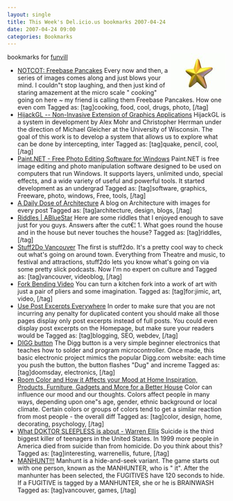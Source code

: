 ```yaml
---
layout: single
title: This Week's Del.icio.us bookmarks 2007-04-24
date: 2007-04-24 09:00
categories: Bookmarks
---
```

bookmarks for <a href="http://del.icio.us/funvill"> funvill</a>
<a href="http://del.icio.us/funvill"> <img src="/public/uploads/2007/03/favorites_icon.thumbnail.jpg" alt="favorites" align="right" /></a>
<ul>
	<li><a href="http://www.notcot.com/archives/2007/04/freebase_pancak.php" title="http://www.notcot.com/archives/2007/04/freebase_pancak.php">NOTCOT: Freebase Pancakes</a>
Every now and then, a series of images comes along and just blows your mind. I couldn&quot;t stop laughing, and then just kind of staring amazement at the micro scale "
cooking" going on here ~ my friend is calling them Freebase Pancakes. How one even com Tagged as: [tag]cooking, food, cool, drugs, photo, [/tag]</li>
	<li><a href="http://www.cs.wisc.edu/graphics/Gallery/HijackGL/" title="http://www.cs.wisc.edu/graphics/Gallery/HijackGL/">HijackGL -- Non-Invasive Extension of Graphics Applications</a>
HijackGL is a system in development by Alex Mohr and Christopher Herrman under the direction of Michael Gleicher at the University of Wisconsin. The goal of this work is to develop a system that allows us to explore what can be done by intercepting, inter Tagged as: [tag]quake, pencil, cool, [/tag]</li>
	<li><a href="http://www.getpaint.net/index2.html" title="http://www.getpaint.net/index2.html">Paint.NET - Free Photo Editing Software for Windows</a>
Paint.NET is free image editing and photo manipulation software designed to be used on computers that run Windows. It supports layers, unlimited undo, special effects, and a wide variety of useful and powerful tools. It started development as an undergrad Tagged as: [tag]software, graphics, Freeware, photo, windows, Free, tools, [/tag]</li>
	<li><a href="http://archidose.blogspot.com/" title="http://archidose.blogspot.com/">A Daily Dose of Architecture</a>
A blog on Architecture with images for every post Tagged as: [tag]architecture, design, blogs, [/tag]</li>
	<li><a href="/riddles/" title="/riddles/">Riddles | ABlueStar</a>
Here are some riddles that I enjoyed enough to save just for you guys. Answers after the cut€¦    1. What goes round the house and in the house but never touches the house? Tagged as: [tag]riddles, [/tag]</li>
	<li><a href="http://www.stuff2do.ca/" title="http://www.stuff2do.ca/">Stuff2Do Vancouver</a>
The first is stuff2do. It's a pretty cool way to check out what's going on around town. Everything from Theatre and music, to festival and attractions, stuff2do lets you know what's going on via some pretty slick podcasts. Now I'm no expert on culture and Tagged as: [tag]vancouver, videoblog, [/tag]</li>
	<li><a href="http://www.metacafe.com/watch/493181/fork_bending/" title="http://www.metacafe.com/watch/493181/fork_bending/">Fork Bending Video</a>
You can turn a kitchen fork into a work of art with just a pair of pliers and some imagination. Tagged as: [tag]for:jimic, art, video, [/tag]</li>
	<li><a href="http://www.dailyblogtips.com/use-post-excerpts-everywhere/" title="http://www.dailyblogtips.com/use-post-excerpts-everywhere/">Use Post Excerpts Everywhere</a>
In order to make sure that you are not incurring any penalty for duplicated content you should make all those pages display only post excerpts instead of full posts. You could even display post excerpts on the Homepage, but make sure your readers would be Tagged as: [tag]blogging, SEO, webdev, [/tag]</li>
	<li><a href="http://www.ladyada.net/make/digg/" title="http://www.ladyada.net/make/digg/">DIGG button</a>
The Digg button is a very simple beginner electronics that teaches how to solder and program microcontroller. Once made, this basic electronic project mimics the popular Digg.com website: each time you push the button, the button flashes "Dug" and increme Tagged as: [tag]doomsday, electronics, [/tag]</li>
	<li><a href="http://freshome.com/2007/04/17/room-color-and-how-it-affects-your-mood/" title="http://freshome.com/2007/04/17/room-color-and-how-it-affects-your-mood/">Room Color and How it Affects your Mood at Home Inspiration, Products, Furniture, Gadgets and More for a Better House</a>
Color can influence our mood and our thoughts. Colors affect people in many ways, depending upon one&quot;s age, gender, ethnic background or local climate. Certain colors or groups of colors tend to get a similar reaction from most people - the overall diff Tagged as: [tag]color, design, home, decorating, psychology, [/tag]</li>
	<li><a href="http://warren-ellis.livejournal.com/92053.html" title="http://warren-ellis.livejournal.com/92053.html">What DOKTOR SLEEPLESS is about - Warren Ellis</a>
Suicide is the third biggest killer of teenagers in the United States. In 1999 more people in America died from suicide than from homicide. Do you think about this? Tagged as: [tag]interesting, warrenellis, future, [/tag]</li>
	<li><a href="http://manhunt-vancouver.com/" title="http://manhunt-vancouver.com/">MANHUNT!!!</a>
Manhunt is a hide-and-seek variant. The game starts out with one person, known as the MANHUNTER, who is "
it". After the manhunter has been selected, the FUGITIVES have 120 seconds to hide. If a FUGITIVE is tagged by a MANHUNTER, she or he is BRAINWASH Tagged as: [tag]vancouver, games, [/tag]</li>
</ul>
